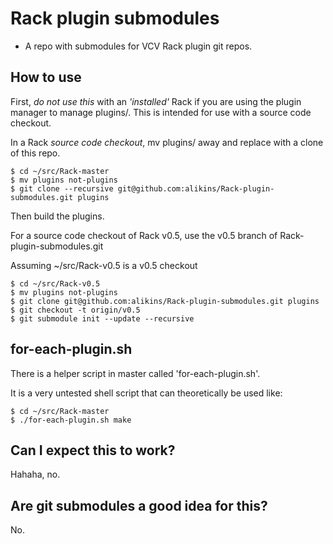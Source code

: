 # Rack plugin submodules

* A repo with submodules for VCV Rack plugin git repos.

## How to use

First, *do not use this* with an *'installed'* Rack if you are using
the plugin manager to manage plugins/. This is intended for use with
a source code checkout.

In a Rack *source code checkout*, mv plugins/ away and replace with a
clone of this repo.


``` shell
$ cd ~/src/Rack-master
$ mv plugins not-plugins
$ git clone --recursive git@github.com:alikins/Rack-plugin-submodules.git plugins
```

Then build the plugins.


For a source code checkout of Rack v0.5, use the v0.5 branch of Rack-plugin-submodules.git

Assuming ~/src/Rack-v0.5 is a v0.5 checkout

``` shell
$ cd ~/src/Rack-v0.5
$ mv plugins not-plugins
$ git clone git@github.com:alikins/Rack-plugin-submodules.git plugins
$ git checkout -t origin/v0.5
$ git submodule init --update --recursive
```

## for-each-plugin.sh

There is a helper script in master called 'for-each-plugin.sh'.

It is a very untested shell script that can theoretically be used
like:

``` shell
$ cd ~/src/Rack-master
$ ./for-each-plugin.sh make
```

## Can I expect this to work?

Hahaha, no.

## Are git submodules a good idea for this?

No.


